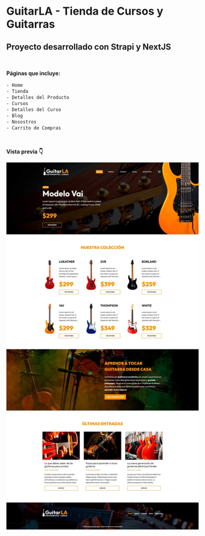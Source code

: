 # GuitarLA - Tienda de Cursos y Guitarras


## Proyecto desarrollado con Strapi y NextJS

&nbsp;

**Páginas que incluye:**
````
- Home
- Tienda
- Detalles del Producto
- Cursos
- Detalles del Curso
- Blog
- Nosostros
- Carrito de Compras
````

&nbsp;

**Vista previa 👇**

![](./public/img/captures/guitarLA-01.jpg)


